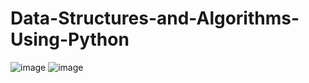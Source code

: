 # Data-Structures-and-Algorithms-Using-Python

![image](https://user-images.githubusercontent.com/92441323/170813821-5eb51fdd-f656-4c38-870c-159b98c930b1.png)
![image](https://user-images.githubusercontent.com/92441323/170813905-6af88367-9e1f-4602-b066-9cf1f5b1db4e.png)
